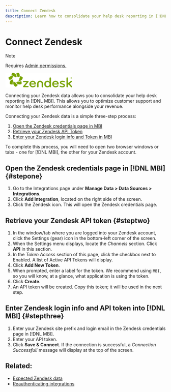 ```yaml
---
title: Connect Zendesk
description: Learn how to consolidate your help desk reporting in [!DNL MBI].
---
```

# Connect Zendesk

>[!NOTE]
>
>Requires [Admin permissions.](../../../administrator/user-management/user-management.md)

![](../../../assets/Zendesk_logo.png)

Connecting your Zendesk data allows you to consolidate your help desk reporting in [!DNL MBI]. This allows you to optimize customer support and monitor help desk performance alongside your revenue.

Connecting your Zendesk data is a simple three-step process:

1. [Open the Zendesk credentials page in MBI](#stepone)
1. [Retrieve your Zendesk API Token](#steptwo)
1. [Enter your Zendesk login info and Token in MBI](#stepthree)

To complete this process, you will need to open two browser windows or tabs - one for [!DNL MBI], the other for your Zendesk account.

## Open the Zendesk credentials page in [!DNL MBI] {#stepone}

1. Go to the Integrations page under **Manage Data > Data Sources > Integrations**.
1. Click **Add Integration**, located on the right side of the screen.
1. Click the Zendesk icon. This will open the Zendesk credentials page.

## Retrieve your Zendesk API token {#steptwo}

1. In the window/tab where you are logged into your Zendesk account, click the Settings (gear) icon in the bottom-left corner of the screen.
1. When the Settings menu displays, locate the _Channels_ section. Click **API** in this section.
1. In the _Token Access_ section of this page, click the checkbox next to Enabled. A list of Active API Tokens will display.
1. Click **Add New Token**.
1. When prompted, enter a label for the token. We recommend using `MBI`, so you will know, at a glance, what application is using the token.
1. Click **Create**.
1. An API token will be created. Copy this token; it will be used in the next step.

## Enter Zendesk login info and API token into [!DNL MBI] {#stepthree}

1. Enter your Zendesk site prefix and login email in the Zendesk credentials page in [!DNL MBI].
1. Enter your API token.
1. Click **Save & Connect**. If the connection is successful, a *Connection Successful!* message will display at the top of the screen.

## Related:

* [Expected Zendesk data](../integrations/exp-zendesk-data.md)
* [Reauthenticating integrations](https://support.magento.com/hc/en-us/articles/360016733151)
